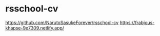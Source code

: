 # rsschool-cv
https://github.com/NarutoSasukeForever/rsschool-cv
https://frabjous-khapse-9e7309.netlify.app/
